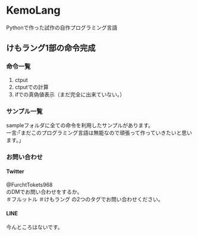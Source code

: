 # KemoLang
Pythonで作った試作の自作プログラミング言語
## けもラング1部の命令完成
### 命令一覧

1. ctput
2. ctputでの計算
3. ifでの真偽値表示（まだ完全に出来ていない。）

### サンプル一覧

sampleフォルダに全ての命令を利用したサンプルがあります。<br>
一言:｢まだこのプログラミング言語は無能なので頑張って作っていきたいと思います。｣

### お問い合わせ
#### Twitter
@FurchtTokets968<br>
のDMでお問い合わせをするか。<br>
＃フルットル ＃けもラング の2つのタグでお問い合わせください。
#### LINE
今んところはないです。

